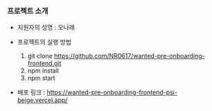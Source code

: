 ### 프로젝트 소개

- 지원자의 성명 : 오나래

- 프로젝트의 실행 방법

  1. git clone https://github.com/NR0617/wanted-pre-onboarding-frontend.git
  2. npm install
  3. npm start

- 배포 링크 : https://wanted-pre-onboarding-frontend-psi-beige.vercel.app/
